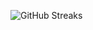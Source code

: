 ![GitHub Streaks](https://github-streaks-mqc9.onrender.com/streak/happilli/image?theme=midnight&cache_bust=1743753087&lang=ja)
